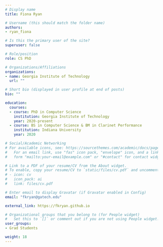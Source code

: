 ```yaml
---
# Display name
title: Fiona Ryan

# Username (this should match the folder name)
authors:
- ryan_fiona

# Is this the primary user of the site?
superuser: false

# Role/position
role: CS PhD

# Organizations/Affiliations
organizations:
- name: Georgia Institute of Technology
  url: ""

# Short bio (displayed in user profile at end of posts)
bio: ""

education:
  courses:
  - course: PhD in Computer Science
    institution: Georgia Institute of Technology
    year: 2020-present
  - course: BS in Computer Science & BM in Clarinet Performance
    institution: Indiana University
    year: 2020

# Social/Academic Networking
# For available icons, see: https://sourcethemes.com/academic/docs/page-builder/#icons
#   For an email link, use "fas" icon pack, "envelope" icon, and a link in the
#   form "mailto:your-email@example.com" or "#contact" for contact widget.

# Link to a PDF of your resume/CV from the About widget.
# To enable, copy your resume/CV to `static/files/cv.pdf` and uncomment the lines below.
# - icon: cv
#   icon_pack: ai
#   link: files/cv.pdf

# Enter email to display Gravatar (if Gravatar enabled in Config)
email: "fkryan@gatech.edu"

external_link: https://fkryan.github.io

# Organizational groups that you belong to (for People widget)
#   Set this to `[]` or comment out if you are not using People widget.
user_groups:
- Grad Students

weight: 18
---
```

